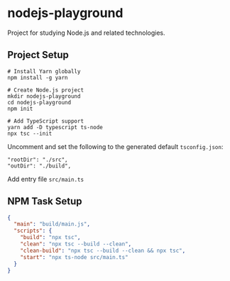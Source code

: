 # nodejs-playground

Project for studying Node.js and related technologies.

## Project Setup

```shell
# Install Yarn globally
npm install -g yarn

# Create Node.js project
mkdir nodejs-playground
cd nodejs-playground
npm init

# Add TypeScript support
yarn add -D typescript ts-node
npx tsc --init
```

Uncomment and set the following to the generated default `tsconfig.json`:

```text
"rootDir": "./src",
"outDir": "./build",
```

Add entry file `src/main.ts`

## NPM Task Setup

```json
{
  "main": "build/main.js",
  "scripts": {
    "build": "npx tsc",
    "clean": "npx tsc --build --clean",
    "clean-build": "npx tsc --build --clean && npx tsc",
    "start": "npx ts-node src/main.ts"
  }
}
```